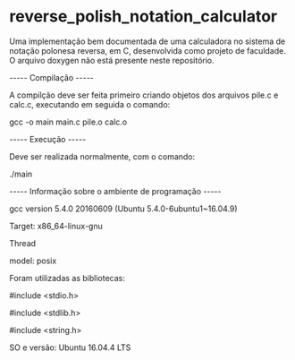 # reverse_polish_notation_calculator
Uma implementação bem documentada de uma calculadora no sistema de notação polonesa reversa, em C, desenvolvida como projeto de faculdade.
O arquivo doxygen não está presente neste repositório.


----- Compilação -----



A compilção deve ser feita primeiro criando objetos dos arquivos pile.c e calc.c, executando em seguida o comando:



gcc -o main main.c pile.o calc.o



----- Execução -----



Deve ser realizada normalmente, com o comando:



./main



----- Informação sobre o ambiente de programação -----



gcc version 5.4.0 20160609 (Ubuntu 5.4.0-6ubuntu1~16.04.9)



Target: x86_64-linux-gnu

Thread 

model: posix



Foram utilizadas as bibliotecas:



#include <stdio.h>

#include <stdlib.h>

#include <string.h>



SO e versão: Ubuntu 16.04.4 LTS

